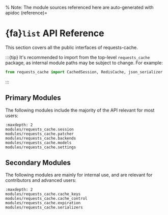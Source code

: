 % Note: The module sources referenced here are auto-generated with apidoc
(reference)=
# {fa}`list` API Reference
This section covers all the public interfaces of requests-cache.

:::{tip}
It's recommended to import from the top-level `requests_cache` package, as internal module paths
may be subject to change. For example:
```python
from requests_cache import CachedSession, RedisCache, json_serializer
```
:::

<!--
TODO:
* move rst backend docs to md
* Copy/overwrite from extra_modules/ to modules/
-->
## Primary Modules
The following modules include the majority of the API relevant for most users:

```{toctree}
:maxdepth: 2
modules/requests_cache.session
modules/requests_cache.patcher
modules/requests_cache.backends
modules/requests_cache.models
modules/requests_cache.settings
```

## Secondary Modules
The following modules are mainly for internal use, and are relevant for contributors and advanced users:
```{toctree}
:maxdepth: 2
modules/requests_cache.cache_keys
modules/requests_cache.cache_control
modules/requests_cache.expiration
modules/requests_cache.serializers
```
